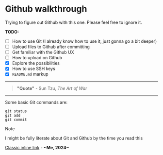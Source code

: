 # Github walkthrough

Trying to figure out Github with this one. Please feel free to ignore it.

**TODO:**

- [ ] How to use Git (I already know how to use it, just gonna go a bit deeper)
- [ ] Upload files to Github after committing
- [ ] Get familiar with the Github UX
- [ ] How to upload on Github
- [x] Explore the possibilities
- [x] How to use SSH keys
- [x] `README.md` markup

---

> **"Quote"** - Sun Tzu, _The Art of War_

---

Some basic Git commands are:

```
git status
git add
git commit
```

> [!NOTE]
> I might be fully literate about Git and Github by the time you read this

[Classic inline link](https://www.youtube.com/watch?v=dQw4w9WgXcQ)
**\- ~Me, 2024~**

